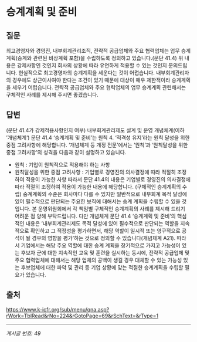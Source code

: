# 승계계획 및 준비

## 질문
최고경영자와 경영진, 내부회계관리조직, 전략적 공급업체와 주요 협력업체는 업무 승계계획(승계와 관련된 비상계획 포함)을 수립하도록 정의하고 있습니다.(문단 41.4)
위 내용은 강제사항인 것인지 회사의 상황에 따라 유연하게 적용할 수 있는 것인지 문의드립니다.
현실적으로 최고경영자의 승계계획을 세운다는 것이 어렵습니다.
내부회계관리자의 경우에도 상근이사여야 한다는 조건이 있기 때문에 대상이 매우 제한적이라 승계계획을 세우기 어렵습니다.
전략적 공급업체와 주요 협력업체의 업무 승계계획 관련해서는 구체적인 사례를 제시해 주시면 좋겠습니다.

## 답변
(문단 41.4가 강제적용사항인지 여부)
내부회계관리제도 설계 및 운영 개념체계(이하 ’개념체계‘) 문단 41.4 ‘승계계획 및 준비’는 원칙 4. ‘적격성 유지’라는 원칙 달성을 위한 중점 고려사항에 해당합니다.
‘개념체계 등 개정 전문’에서는 ‘원칙’과 ‘원칙달성을 위한 중점 고려사항’의 성격을 다음과 같이 설명하고 있습니다.
- 원칙 : 기업이 원칙적으로 적용해야 하는 사항
- 원칙달성을 위한 중점 고려사항 : 기업별로 경영진의 의사결정에 따라 적절히 조정하여 적용이 가능한 사항
따라서 문단 41.4의 내용은 기업별로 경영진의 의사결정에 따라 적절히 조정하여 적용이 가능한 내용에 해당합니다.
(구체적인 승계계획의 수립)
숭계계획의 수준은 회사마다 다를 수 있지만 일반적으로 내부회계 목적 달성에 있어 필수적으로 판단되는 주요한 보직에 대해서는 승계 계획을 수립할 수 있을 것입니다.
본 운영위원회에서 각 책임별 구체적인 승계계획의 사례를 제시해 드리기 어려운 점 양해 부탁드립니다.
다만 개념체계 문단 41.4 ‘승계계획 및 준비’의 핵심적인 내용은 ‘내부회계관리제도 목적 달성에 있어 필수적으로 판단되는 역할을 지속적으로 확인하고 그 적정성을 평가하면서, 해당 역할이 일시적 또는 영구적으로 공석이 될 경우의 영향을 평가’하는 것으로 정의할 수 있습니다(개념체계 A21).
따라서 기업에서는 해당 주요 역할에 대한 승계 계획을 장기적으로 가지고 가능성이 있는 후보자 군에 대한 지속적인 교육 및 훈련을 실시하는 동시에, 전략적 공급업체 및 주요 협력업체에 대해서는 해당 업체의 공백이 생길 경우 대체할 수 있는 가능성 있는 후보업체에 대한 파악 및 관리 등 기업 상황에 맞는 적절한 승계계획을 수립할 필요가 있습니다.

## 출처
https://www.k-icfr.org/sub/menu/qna.asp?rWork=TblRead&rNo=224&rGotoPage=69&rSchText=&rType=1

---
*게시글 번호: 49*

